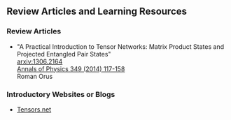 ## Review Articles and Learning Resources

### Review Articles

* "A Practical Introduction to Tensor Networks: Matrix Product States and 
   Projected Entangled Pair States"<br/>
         <a href="https://arxiv.org/abs/1306.2164">arxiv:1306.2164</a><br/>
         <a href="https://doi.org/10.1016/j.aop.2014.06.013">Annals of Physics 349 (2014) 117-158</a><br/>
         Roman Orus


### Introductory Websites or Blogs
 
* <a href="http://tensors.net/">Tensors.net</a>

<!--
Others:
Schollwoeck
Bridgeman

Readable Journal Articles:
Tensor Train
Vidal papers
-->
